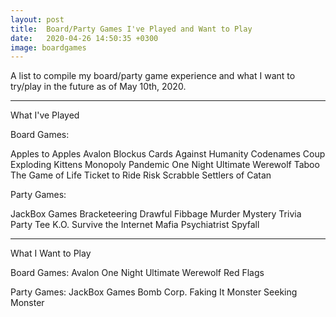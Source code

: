 ```yaml
---
layout: post
title:  Board/Party Games I've Played and Want to Play
date:   2020-04-26 14:50:35 +0300
image: boardgames
---
```

A list to compile my board/party game experience and what I want to try/play in the future as of May 10th, 2020.

---

What I've Played

Board Games:

Apples to Apples
Avalon
Blockus
Cards Against Humanity
Codenames
Coup
Exploding Kittens
Monopoly
Pandemic
One Night Ultimate Werewolf
Taboo
The Game of Life
Ticket to Ride
Risk
Scrabble
Settlers of Catan


Party Games:

JackBox Games
  Bracketeering
  Drawful
  Fibbage
  Murder Mystery Trivia Party
  Tee K.O.
  Survive the Internet
Mafia
Psychiatrist
Spyfall

---

What I Want to Play

Board Games:
Avalon
One Night Ultimate Werewolf
Red Flags

Party Games:
JackBox Games
  Bomb Corp.
  Faking It
  Monster Seeking Monster

